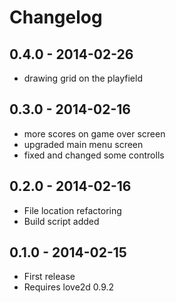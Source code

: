 # Changelog

## 0.4.0 - 2014-02-26

* drawing grid on the playfield

## 0.3.0 - 2014-02-16

* more scores on game over screen
* upgraded main menu screen
* fixed and changed some controlls

## 0.2.0 - 2014-02-16

* File location refactoring
* Build script added

## 0.1.0 - 2014-02-15

* First release
* Requires love2d 0.9.2
